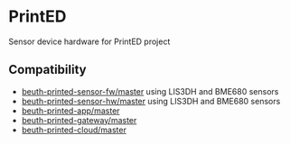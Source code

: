 # PrintED

Sensor device hardware for PrintED project

## Compatibility

- [beuth-printed-sensor-fw/master](https://github.com/pdt590/beuth-printed-sensor-fw) using LIS3DH and BME680 sensors
- [beuth-printed-sensor-hw/master](https://github.com/pdt590/beuth-printed-sensor-hw) using LIS3DH and BME680 sensors
- [beuth-printed-app/master](https://github.com/pdt590/beuth-printed-app)
- [beuth-printed-gateway/master](https://github.com/pdt590/beuth-printed-gateway)
- [beuth-printed-cloud/master](https://github.com/pdt590/beuth-printed-cloud)